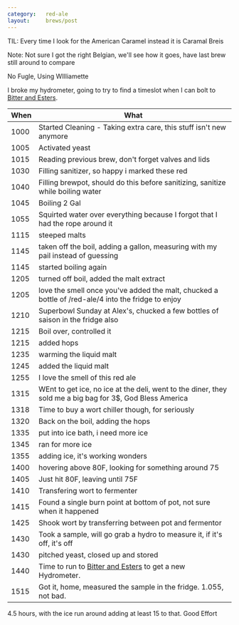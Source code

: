 ```yaml
---
category:   red-ale
layout:     brews/post
---
```


TIL: Every time I look for the American Caramel instead it is Caramal Breis

Note: Not sure I got the right Belgian, we'll see how it goes, have last brew still around to compare

No Fugle, Using WIlliamette

I broke my hydrometer, going to try to find a timeslot when I can bolt to [Bitter and Esters](http://bitterandesters.com/).

When|What
----|----
1000|Started Cleaning - Taking extra care, this stuff isn't new anymore
1005|Activated yeast
1015|Reading previous brew, don't forget valves and lids
1030|Filling sanitizer, so happy i marked these red
1040|Filling brewpot, should do this before sanitizing, sanitize while boiling water
1045|Boiling 2 Gal
1055|Squirted water over everything because I forgot that I had the rope around it
1115|steeped malts
1145|taken off the boil, adding a gallon, measuring with my pail instead of guessing
1145|started boiling again
1205|turned off boil, added the malt extract
1205|love the smell once you've added the malt, chucked a bottle of /red-ale/4 into the fridge to enjoy
1210|Superbowl Sunday at Alex's, chucked a few bottles of saison in the fridge also
1215|Boil over, controlled it
1215|added hops
1235|warming the liquid malt
1245|added the liquid malt
1255|I love the smell of this red ale
1315|WEnt to get ice, no ice at the deli, went to the diner, they sold me a big bag for 3$, God Bless America
1318|Time to buy a wort chiller though, for seriously
1320|Back on the boil, adding the hops
1335|put into ice bath, i need more ice
1345|ran for more ice
1355|adding ice, it's working wonders
1400|hovering above 80F, looking for something around 75
1405|Just hit 80F, leaving until 75F
1410|Transfering wort to fermenter
1415|Found a single burn point at bottom of pot, not sure when it happened
1425|Shook wort by transferring between pot and fermentor
1430|Took a sample, will go grab a hydro to measure it, if it's off, it's off
1430|pitched yeast, closed up and stored
1440|Time to run to [Bitter and Esters](http://bitterandesters.com/) to get a new Hydrometer.
1515|Got it, home, measured the sample in the fridge. 1.055, not bad.

4.5 hours, with the ice run around adding at least 15 to that. Good Effort
